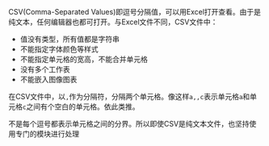 CSV(Comma-Separated Values)即逗号分隔值，可以用Excel打开查看。由于是纯文本，任何编辑器也都可打开。与Excel文件不同，CSV文件中：

- 值没有类型，所有值都是字符串
- 不能指定字体颜色等样式
- 不能指定单元格的宽高，不能合并单元格
- 没有多个工作表
- 不能嵌入图像图表

在CSV文件中，以`,`作为分隔符，分隔两个单元格。像这样`a,,c`表示单元格`a`和单元格`c`之间有个空白的单元格。依此类推。

不是每个逗号都表示单元格之间的分界。所以即使CSV是纯文本文件，也坚持使用专门的模块进行处理